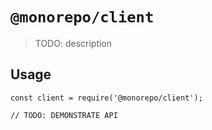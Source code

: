 # `@monorepo/client`

> TODO: description

## Usage

```
const client = require('@monorepo/client');

// TODO: DEMONSTRATE API
```
